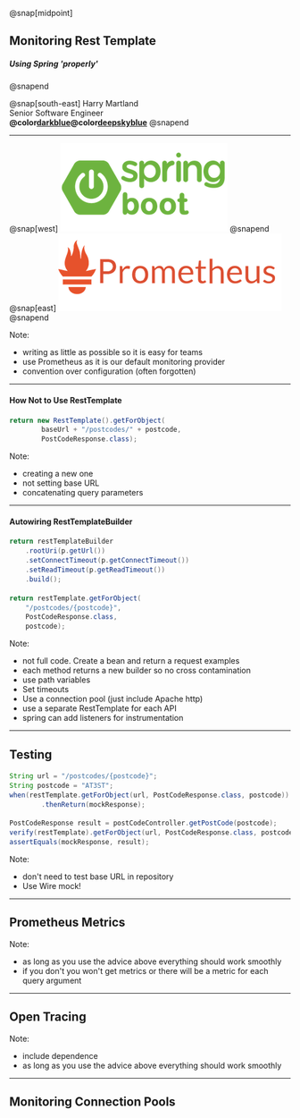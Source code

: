 
@snap[midpoint]
## Monitoring Rest Template
##### Using Spring 'properly'
@snapend

  
  @snap[south-east]
  Harry Martland  
  Senior Software Engineer  
  **@color[darkblue](Booking)@color[deepskyblue](Go)**
  @snapend

---

@snap[west]
![Kubernetes Logo](images/spring-boot-logo.png)
@snapend
@snap[east]
![Docker Logo](images/prometheus-logo.png)
@snapend

Note:
- writing as little as possible so it is easy for teams
- use Prometheus as it is our default monitoring provider
- convention over configuration (often forgotten)

---
#### How Not to Use RestTemplate

```java
return new RestTemplate().getForObject(
        baseUrl + "/postcodes/" + postcode, 
        PostCodeResponse.class);
```


Note:
- creating a new one
- not setting base URL
- concatenating query parameters

---
#### Autowiring RestTemplateBuilder

```java
return restTemplateBuilder
    .rootUri(p.getUrl())
    .setConnectTimeout(p.getConnectTimeout())
    .setReadTimeout(p.getReadTimeout())
    .build();
    
return restTemplate.getForObject(
    "/postcodes/{postcode}", 
    PostCodeResponse.class, 
    postcode);
```

Note:
- not full code. Create a bean and return a request examples
- each method returns a new builder so no cross contamination
- use path variables
- Set timeouts
- Use a connection pool (just include Apache http)
- use a separate RestTemplate for each API
- spring can add listeners for instrumentation

---

## Testing

```java
String url = "/postcodes/{postcode}";
String postcode = "AT3ST";
when(restTemplate.getForObject(url, PostCodeResponse.class, postcode))
        .thenReturn(mockResponse);

PostCodeResponse result = postCodeController.getPostCode(postcode);
verify(restTemplate).getForObject(url, PostCodeResponse.class, postcode);
assertEquals(mockResponse, result);
```

Note:
- don't need to test base URL in repository
- Use Wire mock!

---

## Prometheus Metrics

Note:
- as long as you use the advice above everything should work smoothly
- if you don't you won't get metrics or there will be a metric for each query argument

---

## Open Tracing

Note:
- include dependence
- as long as you use the advice above everything should work smoothly

---

## Monitoring Connection Pools